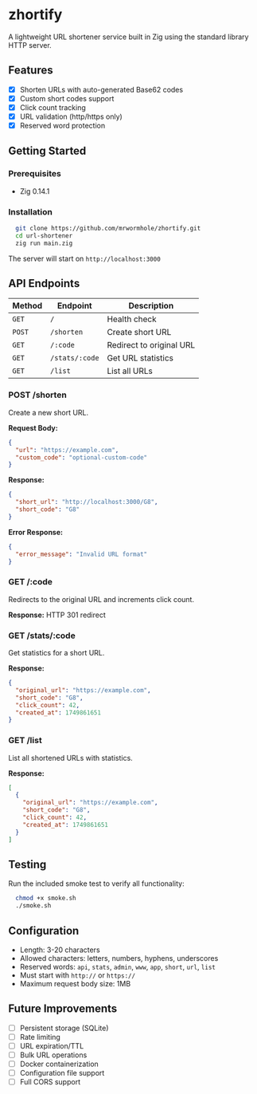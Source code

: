 # zhortify
A lightweight URL shortener service built in Zig using the standard library HTTP server.

## Features

- [X] Shorten URLs with auto-generated Base62 codes
- [X] Custom short codes support
- [X] Click count tracking
- [X] URL validation (http/https only)
- [X] Reserved word protection

## Getting Started

### Prerequisites

- Zig 0.14.1

### Installation

```bash
  git clone https://github.com/mrwormhole/zhortify.git
  cd url-shortener
  zig run main.zig
```

The server will start on `http://localhost:3000`

## API Endpoints

| Method | Endpoint | Description |
|--------|----------|-------------|
| `GET` | `/` | Health check |
| `POST` | `/shorten` | Create short URL |
| `GET` | `/:code` | Redirect to original URL |
| `GET` | `/stats/:code` | Get URL statistics |
| `GET` | `/list` | List all URLs |

### POST /shorten

Create a new short URL.

**Request Body:**
```json
{
  "url": "https://example.com",
  "custom_code": "optional-custom-code"
}
```

**Response:**
```json
{
  "short_url": "http://localhost:3000/G8",
  "short_code": "G8"
}
```

**Error Response:**
```json
{
  "error_message": "Invalid URL format"
}
```

### GET /:code

Redirects to the original URL and increments click count.

**Response:** HTTP 301 redirect

### GET /stats/:code

Get statistics for a short URL.

**Response:**
```json
{
  "original_url": "https://example.com",
  "short_code": "G8",
  "click_count": 42,
  "created_at": 1749861651
}
```

### GET /list

List all shortened URLs with statistics.

**Response:**
```json
[
  {
    "original_url": "https://example.com",
    "short_code": "G8",
    "click_count": 42,
    "created_at": 1749861651
  }
]
```

## Testing

Run the included smoke test to verify all functionality:

```bash
  chmod +x smoke.sh
  ./smoke.sh
```

## Configuration

- Length: 3-20 characters
- Allowed characters: letters, numbers, hyphens, underscores
- Reserved words: `api`, `stats`, `admin`, `www`, `app`, `short`, `url`, `list`
- Must start with `http://` or `https://`
- Maximum request body size: 1MB

## Future Improvements

- [ ] Persistent storage (SQLite)
- [ ] Rate limiting
- [ ] URL expiration/TTL
- [ ] Bulk URL operations
- [ ] Docker containerization
- [ ] Configuration file support
- [ ] Full CORS support
